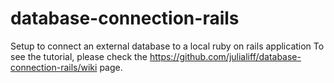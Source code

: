 # database-connection-rails
Setup to connect an external database to a local ruby on rails application
To see the tutorial, please check the https://github.com/julialiff/database-connection-rails/wiki page.
